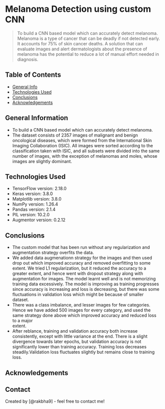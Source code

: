 # Melanoma Detection using custom CNN
> To build a CNN based model which can accurately detect melanoma. Melanoma is a type of cancer that can be deadly if not detected early. It accounts for 75% of skin cancer deaths. A solution that can evaluate images and alert dermatologists about the presence of melanoma has the potential to reduce a lot of manual effort needed in diagnosis.

## Table of Contents
* [General Info](#general-information)
* [Technologies Used](#technologies-used)
* [Conclusions](#conclusions)
* [Acknowledgements](#acknowledgements)

## General Information
- To build a CNN based model which can accurately detect melanoma.
- The dataset consists of 2357 images of malignant and benign oncological diseases, which were formed from the International Skin Imaging Collaboration (ISIC). All images were sorted according to the classification taken with ISIC, and all subsets were divided into the same number of images, with the exception of melanomas and moles, whose images are slightly dominant.

## Technologies Used
- TensorFlow version: 2.18.0
- Keras version: 3.8.0
- Matplotlib version: 3.8.0
- NumPy version: 1.26.4
- Pandas version: 2.1.4
- PIL version: 10.2.0
- Augmentor version: 0.2.12

## Conclusions
- The custom model that has been run without any regularization and augmentation strategy overfits the data.
- We added data augmenationn strategy for the images and then used drop out which improved accuracy and removed  overfitting to some extent. We tried  L1 regularization, but it reduced the accuracy to a greater extent, and  hence went with dropout strategy along with augmentation for images. 
  The model learnt well and is not memorizing training data excessively. The model is improving as training
  progresses since accuracy is increasing and loss is decreasing, but there was some fluctuations in 
  validation loss which might be because of smaller dataset. 
- There was a class imbalance, and lesser images for few categories. Hence we have added 500 images for every
  category, and used the same strategy done above which improved accuracy and reduced loss to a major    
  extent.
- After reblance, training and validation accuracy both increase consistently, except with little variance at
  the end. There is a slight divergence towards later epochs, but validation accuracy is not significantly    lower than training accuracy. Training loss decreases steadily.Validation loss fluctuates slightly but remains close to training loss.

## Acknowledgements


## Contact
Created by [@rakbha9] - feel free to contact me!
